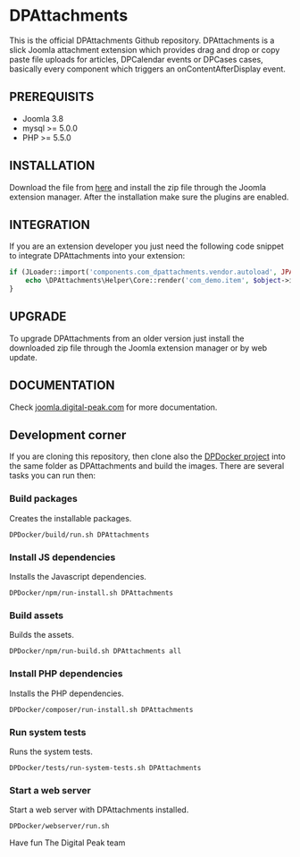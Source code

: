 # DPAttachments
This is the official DPAttachments Github repository. DPAttachments is a slick Joomla attachment extension which provides drag and drop or copy paste file uploads for articles, DPCalendar events or DPCases cases, basically every component which triggers an onContentAfterDisplay event.

## PREREQUISITS
- Joomla 3.8
- mysql >= 5.0.0
- PHP >= 5.5.0

## INSTALLATION
Download the file from [here](https://joomla.digital-peak.com/download/dpattachments) and install the zip file through the Joomla extension manager. After the installation make sure the plugins are enabled.

## INTEGRATION
If you are an extension developer you just need the following code snippet to integrate DPAttachments into your extension:

```php
if (JLoader::import('components.com_dpattachments.vendor.autoload', JPATH_ADMINISTRATOR)) {
    echo \DPAttachments\Helper\Core::render('com_demo.item', $object->id);
}
```

## UPGRADE
To upgrade DPAttachments from an older version just install the downloaded zip file through the Joomla extension manager or by web update.

## DOCUMENTATION
Check [joomla.digital-peak.com](https://joomla.digital-peak.com/documentation/dpattachments) for more documentation.

## Development corner
If you are cloning this repository, then clone also the [DPDocker project](https://github.com/Digital-Peak/DPDocker) into the same folder as DPAttachments and build the images. There are several tasks you can run then:

### Build packages
Creates the installable packages.

`DPDocker/build/run.sh DPAttachments`

### Install JS dependencies
Installs the Javascript dependencies.

`DPDocker/npm/run-install.sh DPAttachments`

### Build assets
Builds the assets.

`DPDocker/npm/run-build.sh DPAttachments all`

### Install PHP dependencies
Installs the PHP dependencies.

`DPDocker/composer/run-install.sh DPAttachments`

### Run system tests
Runs the system tests.

`DPDocker/tests/run-system-tests.sh DPAttachments`

### Start a web server
Start a web server with DPAttachments installed.

`DPDocker/webserver/run.sh`

Have fun
The Digital Peak team
